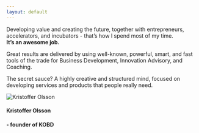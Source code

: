 ```yaml
---
layout: default
---
```


<div class="home">

  <p>Developing value and creating the future, together with entrepreneurs, accelerators, and incubators - that’s how I spend most of my time. <br><strong>It’s an awesome job.</strong></p>

  <p>Great results are delivered by using well-known, powerful, smart, and fast tools of the trade for Business Development, Innovation Advisory, and Coaching.</p>

  <p>The secret sauce? A highly creative and structured mind, focused on developing services and products that people really need.</p>


  <div class="me">
    <img src="{{ site.baseurl }}/assets/krol.jpg" alt="Kristoffer Olsson">
    <h4 class="name">Kristoffer Olsson</h4>
    <h4>- founder of KOBD</h4>
  </div>

</div>

